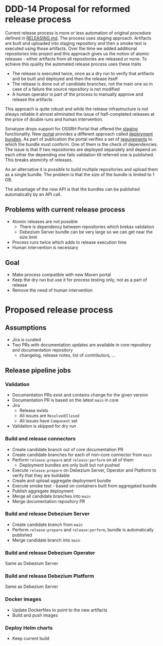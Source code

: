 # DDD-14 Proposal for reformed release process

Current release process is more or less automation of original procedure defined in [RELEASING.md](https://github.com/debezium/debezium/blob/main/RELEASING.md).
The process uses staging approach.
Artifacts are built and uploaded into staging repository and then a smoke test is executed using those artifacts.
Over the time we added additional repositories into project and this approach gives us the notion of atomic releases - either artifacts from all repositories are released or none.
To achieve this quality the automated release process uses these traits
* The release is executed twice, once as a dry run to verify that artifacts and be built and deployed and then the release itself
* The release is done out of candidate branches, not the main one so in case of a failure the source repository is not modified
* A human operator is part of the process to manually approve and release the artifacts.

This approach is quite robust and while the release infrastructure is not always reliable it almost eliminated the issue of half-completed releases at the price of double runs and human intervention.

Sonatype drops support for OSSRH Portal that offered the [staging](https://central.sonatype.org/publish/publish-portal-ossrh-staging-api/) functionality.
New [portal](https://central.sonatype.org/) provides a different approach called [deployment bundles](https://central.sonatype.org/publish/publish-portal-api/#uploading-a-deployment-bundle).
As part of publication the portal verifies a set of [requirements](https://central.sonatype.org/publish/requirements/) to which the bundle must conform.
One of them is the check of dependencies.
The issue is that if two repositories are deployed separately and depend on each other the depending one fails validation till referred one is published.
This breaks atomicity of releases.

As an alternative it is possible to build multiple repositories and upload them as a single bundle.
The problem is that the size of the bundle is limited to 1 GB.

The advantage of the new API is that the bundles can be published automatically by an API call.

## Problems with current release process
* Atomic releases are not possible
    * There is dependency between repositories which brekas validation
    * Debezium Server bundle can be very large so we can get near the size limit
* Process runs twice which adds to release execution time
* Human intervention is necessary

## Goal
* Make process compatible with new Maven portal
* Keep the dry run but use it for process testing only, not as a part of release
* Remove the need of human intervention

# Proposed release process

## Assumptions
* Jira is curated
* Two PRs with documentation updates are available in core repository and documentation repository
    * changelog, release notes, list of contributors, ...

## Release pipeline jobs

### Validation
* Documentation PRs exist and contains change for the given version
* Documentation PR is based on the latest `main` in core
* Jira
    * Release exists
    * All issues are `Resolved`/`Closed`
    * All issues have `Component` set
* Validation is skipped for dry run

### Build and release connectors
* Create candidate branch out of core documentation PR
* Create candidate branches for each of non-core connector from `main`
* Perform `release:prepare` and `release:perform` on all of them
    * Deployment bundles are only built but not pushed
* Execute `release:prepare` on Debezium Server, Operator and Platform to verify that they are buildable
* Create and upload aggregate deployment bundle
* Execute smoke test - based on containers built from aggregated bundle
* Publish aggregate deployment
* Merge all candidate branches into `main`
* Merge documentation repository PR

### Build and release Debezium Server
* Create candidate branch from `main`
* Perform `release:prepare` and `release:perform`, bundle is automatically published
* Merge candidate branch into `main`

### Build and release Debezium Operator
Same as Debezium Server

### Build and release Debezium Platform
Same as Debezium Server

### Docker images
* Update Dockerfiles to point to the new artifacts
* Build and push images

### Deploy Helm charts
* Keep current build

